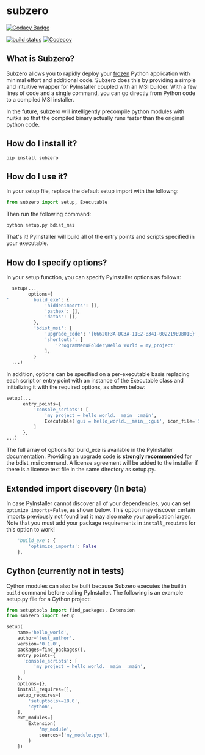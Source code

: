 # subzero

[![Codacy Badge](https://api.codacy.com/project/badge/Grade/1568bcb5178b4e4d80dae7840df03f08)](https://www.codacy.com/app/pywin32/subzero?utm_source=github.com&utm_medium=referral&utm_content=xoviat/subzero&utm_campaign=badger)

[![build status][2]][3]
[![Codecov][5]][4]

## What is Subzero?

Subzero allows you to rapidly deploy your [frozen][1] Python application with minimal effort and additional
code. Subzero does this by providing a simple and intuitive wrapper for PyInstaller coupled with an MSI
builder. With a few lines of code and a single command, you can go directly from Python code to a compiled MSI
installer.

In the future, subzero will intelligently precompile python modules with nuitka so that the compiled binary
actually runs faster than the original python code.

[1]: http://docs.python-guide.org/en/latest/shipping/freezing/
[2]: https://ci.appveyor.com/api/projects/status/github/xoviat/subzero?branch=master&svg=true
[3]: https://ci.appveyor.com/project/xoviat/pyinstaller-utils
[4]: https://codecov.io/gh/xoviat/subzero
[5]: https://img.shields.io/codecov/c/github/xoviat/subzero.svg?style=flat

## How do I install it?

    pip install subzero

## How do I use it?

In your setup file, replace the default setup import with the followng:

```python
from subzero import setup, Executable
```

Then run the following command:

    python setup.py bdist_msi

That's it! PyInstaller will build all of the entry points and scripts specified in your executable.

## How do I specify options?

In your setup function, you can specify PyInstaller options as follows:

```python
  setup(...
        options={
'         build_exe': {
              'hiddenimports': [],
              'pathex': [],
              'datas': [],
          },
          'bdist_msi': {
              'upgrade_code': '{66620F3A-DC3A-11E2-B341-002219E9B01E}',
              'shortcuts': [
                  'ProgramMenuFolder\Hello World = my_project'
              ],
          }
  ...)
```
In addition, options can be specified on a per-executable basis replacing each script or entry point with an instance
of the Executable class and initializing it with the required options, as shown below:

```python
setup(...
      entry_points={
          'console_scripts': [
              'my_project = hello_world.__main__:main',
              Executable('gui = hello_world.__main__:gui', icon_file='Sample.ico', windowed=False),
          ]
      },
...)
```

The full array of options for build_exe is available in the PyInstaller documentation. Providing an upgrade code is
**strongly recommended** for the bdist_msi command. A license agreement will be added to the installer if there is 
a license text file in the same directory as setup.py.

## Extended import discovery (In beta)

In case PyInstaller cannot discover all of your dependencies, you can set `optimize_imports=False`, as shown below.
This option may discover certain imports previously not found but it may also make your application larger. Note that
you must add your package requirements in `install_requires` for this option to work!

```python
    'build_exe': {
        'optimize_imports': False
    },
```

## Cython (currently not in tests)

Cython modules can also be built because Subzero executes the builtin `build` command before calling 
PyInstaller. The following is an example setup.py file for a Cython project:

```python
from setuptools import find_packages, Extension
from subzero import setup

setup(
    name='hello_world',
    author='test_author',
    version='0.1.0',
    packages=find_packages(),
    entry_points={
      'console_scripts': [
          'my_project = hello_world.__main__:main',
      ]
    },
    options={},
    install_requires=[],
    setup_requires=[
        'setuptools>=18.0',
        'cython',
    ],
    ext_modules=[
        Extension(
            'my_module',
            sources=['my_module.pyx'],
        )
    ])
```
